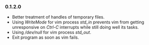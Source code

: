 ### 0.1.2.0

- Better treatment of handles of temporary files.
- Using *WriteMode* for vim process *std_in* prevents vim from getting
  unresponsive on *Ctrl-C* interrupts while still doing well its tasks.
- Using */dev/null* for vim process *std_out*.
- Exit program as soon as vim fails.

